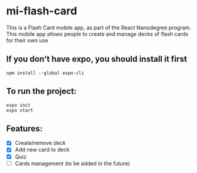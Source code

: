 # mi-flash-card
This is a Flash Card mobile app, as part of the React Nanodegree program. This mobile app allows people to create and manage decks of flash cards for their own use

## If you don't have expo, you should install it first
```
npm install --global expo-cli
```

## To run the project:
```
expo init
expo start
```

## Features:
- [x] Create/remove deck
- [x] Add new card to deck
- [x] Quiz
- [ ] Cards management (to be added in the future)